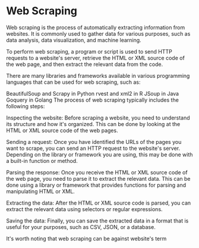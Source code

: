 # Web Scraping

Web scraping is the process of automatically extracting information from websites. It is commonly used to gather data for various purposes, such as data analysis, data visualization, and machine learning.

To perform web scraping, a program or script is used to send HTTP requests to a website's server, retrieve the HTML or XML source code of the web page, and then extract the relevant data from the code.

There are many libraries and frameworks available in various programming languages that can be used for web scraping, such as:

BeautifulSoup and Scrapy in Python
rvest and xml2 in R
JSoup in Java
Goquery in Golang
The process of web scraping typically includes the following steps:

Inspecting the website: Before scraping a website, you need to understand its structure and how it's organized. This can be done by looking at the HTML or XML source code of the web pages.

Sending a request: Once you have identified the URLs of the pages you want to scrape, you can send an HTTP request to the website's server. Depending on the library or framework you are using, this may be done with a built-in function or method.

Parsing the response: Once you receive the HTML or XML source code of the web page, you need to parse it to extract the relevant data. This can be done using a library or framework that provides functions for parsing and manipulating HTML or XML.

Extracting the data: After the HTML or XML source code is parsed, you can extract the relevant data using selectors or regular expressions.

Saving the data: Finally, you can save the extracted data in a format that is useful for your purposes, such as CSV, JSON, or a database.

It's worth noting that web scraping can be against website's term
